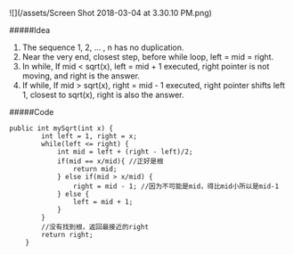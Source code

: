 ![](/assets/Screen Shot 2018-03-04 at 3.30.10 PM.png)

#####Idea
1. The sequence 1, 2, ... , n has no duplication.
2. Near the very end, closest step, before while loop, left = mid = right.
3. In while, If mid < sqrt(x), left = mid + 1 executed, right pointer is not moving, and right is the answer.
4. If while, If mid > sqrt(x), right = mid - 1 executed, right pointer shifts left 1, closest to sqrt(x), right is also the answer.

#####Code


```
public int mySqrt(int x) {
        int left = 1, right = x;
        while(left <= right) {
            int mid = left + (right - left)/2;
            if(mid == x/mid){ //正好是根
                return mid;
            } else if(mid > x/mid) {
                right = mid - 1; //因为不可能是mid，得比mid小所以是mid-1
            } else {
                left = mid + 1;
            }
        }
        //没有找到根，返回最接近的right
        return right;
    }
```


